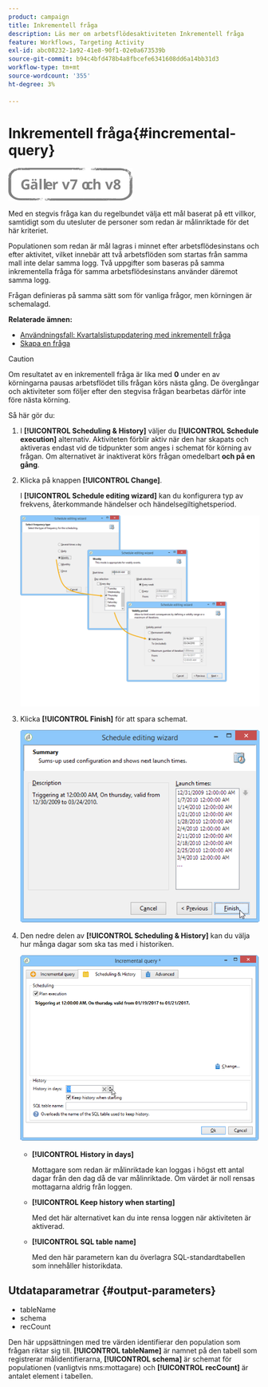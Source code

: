 ```yaml
---
product: campaign
title: Inkrementell fråga
description: Läs mer om arbetsflödesaktiviteten Inkrementell fråga
feature: Workflows, Targeting Activity
exl-id: abc08232-1a92-41e8-90f1-02e0a673539b
source-git-commit: b94c4bfd478b4a8fbcefe6341608dd6a14bb31d3
workflow-type: tm+mt
source-wordcount: '355'
ht-degree: 3%

---
```


# Inkrementell fråga{#incremental-query}

![](../../assets/common.svg)

Med en stegvis fråga kan du regelbundet välja ett mål baserat på ett villkor, samtidigt som du utesluter de personer som redan är målinriktade för det här kriteriet.

Populationen som redan är mål lagras i minnet efter arbetsflödesinstans och efter aktivitet, vilket innebär att två arbetsflöden som startas från samma mall inte delar samma logg. Två uppgifter som baseras på samma inkrementella fråga för samma arbetsflödesinstans använder däremot samma logg.

Frågan definieras på samma sätt som för vanliga frågor, men körningen är schemalagd.

**Relaterade ämnen:**

* [Användningsfall: Kvartalslistuppdatering med inkrementell fråga](quarterly-list-update.md)
* [Skapa en fråga](query.md#creating-a-query)

>[!CAUTION]
>
>Om resultatet av en inkrementell fråga är lika med **0** under en av körningarna pausas arbetsflödet tills frågan körs nästa gång. De övergångar och aktiviteter som följer efter den stegvisa frågan bearbetas därför inte före nästa körning.

Så här gör du:

1. I **[!UICONTROL Scheduling & History]** väljer du **[!UICONTROL Schedule execution]** alternativ. Aktiviteten förblir aktiv när den har skapats och aktiveras endast vid de tidpunkter som anges i schemat för körning av frågan. Om alternativet är inaktiverat körs frågan omedelbart **och på en gång**.
1. Klicka på knappen **[!UICONTROL Change]**.

   I **[!UICONTROL Schedule editing wizard]** kan du konfigurera typ av frekvens, återkommande händelser och händelsegiltighetsperiod.

   ![](assets/s_user_segmentation_wizard_11.png)

1. Klicka **[!UICONTROL Finish]** för att spara schemat.

   ![](assets/s_user_segmentation_wizard_valid.png)

1. Den nedre delen av **[!UICONTROL Scheduling & History]** kan du välja hur många dagar som ska tas med i historiken.

   ![](assets/edit_request_inc.png)

   * **[!UICONTROL History in days]**

      Mottagare som redan är målinriktade kan loggas i högst ett antal dagar från den dag då de var målinriktade. Om värdet är noll rensas mottagarna aldrig från loggen.

   * **[!UICONTROL Keep history when starting]**

      Med det här alternativet kan du inte rensa loggen när aktiviteten är aktiverad.

   * **[!UICONTROL SQL table name]**

      Med den här parametern kan du överlagra SQL-standardtabellen som innehåller historikdata.

## Utdataparametrar {#output-parameters}

* tableName
* schema
* recCount

Den här uppsättningen med tre värden identifierar den population som frågan riktar sig till. **[!UICONTROL tableName]** är namnet på den tabell som registrerar målidentifierarna, **[!UICONTROL schema]** är schemat för populationen (vanligtvis nms:mottagare) och **[!UICONTROL recCount]** är antalet element i tabellen.
